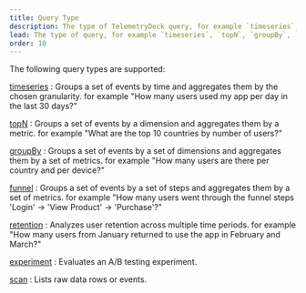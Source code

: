```yaml
---
title: Query Type
description: The type of TelemetryDeck query, for example `timeseries`, `topN`, `groupBy`, `funnel`, `retention`.
lead: The type of query, for example `timeseries`, `topN`, `groupBy`, `funnel`, `retention`.
order: 10
---
```


The following query types are supported:

[timeseries](/docs/tql/timeseries/)
: Groups a set of events by time and aggregates them by the chosen granularity. for example "How many users used my app per day in the last 30 days?"

[topN](/docs/tql/topN/)
: Groups a set of events by a dimension and aggregates them by a metric. for example "What are the top 10 countries by number of users?"

[groupBy](/docs/tql/groupBy/)
: Groups a set of events by a set of dimensions and aggregates them by a set of metrics. for example "How many users are there per country and per device?"

[funnel](/docs/tql/funnel/)
: Groups a set of events by a set of steps and aggregates them by a set of metrics. for example "How many users went through the funnel steps 'Login' -> 'View Product' -> 'Purchase'?"

[retention](/docs/tql/retention/)
: Analyzes user retention across multiple time periods. for example "How many users from January returned to use the app in February and March?"

[experiment](/docs/tql/experiment/)
: Evaluates an A/B testing experiment.

[scan](/docs/tql/scan/)
: Lists raw data rows or events.
